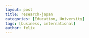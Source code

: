 ```yaml
---
layout: post
title: research-japan
categories: [Education, University]
tags: [business, international]
author: felix
---
```

